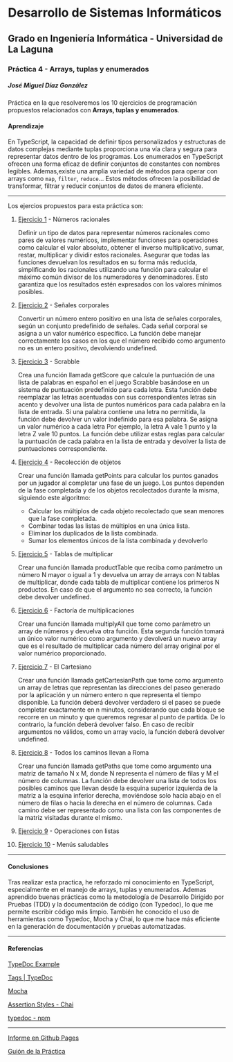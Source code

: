 # **Desarrollo de Sistemas Informáticos**

## Grado en Ingeniería Informática - Universidad de La Laguna

### Práctica 4 - Arrays, tuplas y enumerados

##### José Miguel Díaz González

Práctica en la que resolveremos los 10 ejercicios de programación propuestos relacionados con **Arrays, tuplas y enumerados**.

#### Aprendizaje

En TypeScript, la capacidad de definir tipos personalizados y estructuras de datos complejas mediante tuplas proporciona una vía clara y segura para representar datos dentro de los programas.
Los enumerados en TypeScript ofrecen una forma eficaz de definir conjuntos de constantes con nombres legibles.
Ademas,existe una amplia variedad de métodos para operar con arrays como `map`, `filter`, `reduce`... Estos métodos ofrecen la posibilidad de transformar, filtrar y reducir conjuntos de datos de manera eficiente.

---

Los ejercios propuestos para esta práctica son:

1. [Ejercicio 1](https://ull-esit-inf-dsi-2324.github.io/ull-esit-inf-dsi-23-24-prct04-arrays-tuples-enums-alu0101203294/modules/Ejercicio_1___N_meros_racionales.html) - Números racionales

   Definir un tipo de datos para representar números racionales como pares de valores numéricos, implementar funciones para operaciones como calcular el valor absoluto, obtener el inverso multiplicativo, sumar, restar, multiplicar y dividir estos racionales. Asegurar que todas las funciones devuelvan los resultados en su forma más reducida, simplificando los racionales utilizando una función para calcular el máximo común divisor de los numeradores y denominadores. Esto garantiza que los resultados estén expresados con los valores mínimos posibles.
2. [Ejercicio 2](https://ull-esit-inf-dsi-2324.github.io/ull-esit-inf-dsi-23-24-prct04-arrays-tuples-enums-alu0101203294/modules/Ejercicio_2___Se_ales_corporales.html) - Señales corporales

   Convertir un número entero positivo en una lista de señales corporales, según un conjunto predefinido de señales. Cada señal corporal se asigna a un valor numérico específico. La función debe manejar correctamente los casos en los que el número recibido como argumento no es un entero positivo, devolviendo undefined.
3. [Ejercicio 3](https://ull-esit-inf-dsi-2324.github.io/ull-esit-inf-dsi-23-24-prct04-arrays-tuples-enums-alu0101203294/modules/Ejercicio_3___Scrabble.html) - Scrabble

   Crea una función llamada getScore que calcule la puntuación de una lista de palabras en español en el juego Scrabble basándose en un sistema de puntuación predefinido para cada letra. Esta función debe reemplazar las letras acentuadas con sus correspondientes letras sin acento y devolver una lista de puntos numéricos para cada palabra en la lista de entrada. Si una palabra contiene una letra no permitida, la función debe devolver un valor indefinido para esa palabra. Se asigna un valor numérico a cada letra Por ejemplo, la letra A vale 1 punto y la letra Z vale 10 puntos. La función debe utilizar estas reglas para calcular la puntuación de cada palabra en la lista de entrada y devolver la lista de puntuaciones correspondiente.
4. [Ejercicio 4](https://ull-esit-inf-dsi-2324.github.io/ull-esit-inf-dsi-23-24-prct04-arrays-tuples-enums-alu0101203294/modules/Ejercicio_4___Recolecci_n_de_objetos.html) - Recolección de objetos

   Crear una función llamada getPoints para calcular los puntos ganados por un jugador al completar una fase de un juego. Los puntos dependen de la fase completada y de los objetos recolectados durante la misma, siguiendo este algoritmo:

   * Calcular los múltiplos de cada objeto recolectado que sean menores que la fase completada.
   * Combinar todas las listas de múltiplos en una única lista.
   * Eliminar los duplicados de la lista combinada.
   * Sumar los elementos únicos de la lista combinada y devolverlo
5. [Ejercicio 5](https://ull-esit-inf-dsi-2324.github.io/ull-esit-inf-dsi-23-24-prct04-arrays-tuples-enums-alu0101203294/modules/Ejercicio_5___Tablas_de_multiplicar.html) - Tablas de multiplicar

   Crear una función llamada productTable que reciba como parámetro un número N mayor o igual a 1 y devuelva un array de arrays con N tablas de multiplicar, donde cada tabla de multiplicar contiene los primeros N productos. En caso de que el argumento no sea correcto, la función debe devolver undefined.
6. [Ejercicio 6](https://ull-esit-inf-dsi-2324.github.io/ull-esit-inf-dsi-23-24-prct04-arrays-tuples-enums-alu0101203294/modules/Ejercicio_6___Factor_a_de_multiplicaciones.html) - Factoría de multiplicaciones

   Crear una función llamada multiplyAll que tome como parámetro un array de números y devuelva otra función. Esta segunda función tomará un único valor numérico como argumento y devolverá un nuevo array que es el resultado de multiplicar cada número del array original por el valor numérico proporcionado.
7. [Ejercicio 7](https://ull-esit-inf-dsi-2324.github.io/ull-esit-inf-dsi-23-24-prct04-arrays-tuples-enums-alu0101203294/modules/Ejercicio_7___El_Cartesiano.html) - El Cartesiano

   Crear una función llamada getCartesianPath que tome como argumento un array de letras que representan las direcciones del paseo generado por la aplicación y un número entero n que representa el tiempo disponible. La función deberá devolver verdadero si el paseo se puede completar exactamente en n minutos, considerando que cada bloque se recorre en un minuto y que queremos regresar al punto de partida. De lo contrario, la función deberá devolver falso. En caso de recibir argumentos no válidos, como un array vacío, la función deberá devolver undefined.
8. [Ejercicio 8](https://ull-esit-inf-dsi-2324.github.io/ull-esit-inf-dsi-23-24-prct04-arrays-tuples-enums-alu0101203294/modules/Ejercicio_8___Todos_los_caminos_llevan_a_Roma.html) - Todos los caminos llevan a Roma

   Crear una función llamada getPaths que tome como argumento una matriz de tamaño N x M, donde N representa el número de filas y M el número de columnas. La función debe devolver una lista de todos los posibles caminos que llevan desde la esquina superior izquierda de la matriz a la esquina inferior derecha, moviéndose solo hacia abajo en el número de filas o hacia la derecha en el número de columnas. Cada camino debe ser representado como una lista con las componentes de la matriz visitadas durante el mismo.
9. [Ejercicio 9](https://ull-esit-inf-dsi-2324.github.io/ull-esit-inf-dsi-23-24-prct04-arrays-tuples-enums-alu0101203294/modules/ejercicio9.html) - Operaciones con listas
10. [Ejercicio 10](https://ull-esit-inf-dsi-2324.github.io/ull-esit-inf-dsi-23-24-prct04-arrays-tuples-enums-alu0101203294/modules/ejercicio10.html) - Menús saludables

---

#### Conclusiones

Tras realizar esta practica, he reforzado mi conocimiento en TypeScript, especialmente en el manejo de arrays, tuplas y enumerados. Ademas aprendido buenas prácticas como la metodología de Desarrollo Dirigido por Pruebas (TDD) y la documentación de código (con Typedoc), lo que me permite escribir código más limpio. También he conocido el uso de herramientas como Typedoc, Mocha y Chai, lo que me hace más eficiente en la generación de documentación y pruebas automatizadas.

---

#### Referencias

[TypeDoc Example](https://typedoc.org/example/index.html)

[Tags | TypeDoc](https://typedoc.org/guides/tags/)

[Mocha](https://mochajs.org/)

[Assertion Styles - Chai](https://www.chaijs.com/guide/styles/)

[typedoc - npm](https://www.npmjs.com/package/typedoc)

---

[Informe en Github Pages](https://ull-esit-inf-dsi-2324.github.io/ull-esit-inf-dsi-23-24-prct04-arrays-tuples-enums-alu0101203294/)

[Guión de la Práctica](https://ull-esit-inf-dsi-2324.github.io/prct04-arrays-tuples-enums/)
